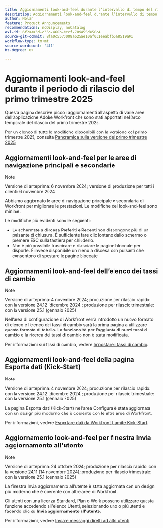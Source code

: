 ```yaml
---
title: Aggiornamenti look-and-feel durante l’intervallo di tempo del rilascio del primo trimestre 2025
description: Aggiornamenti look-and-feel durante l’intervallo di tempo del rilascio del primo trimestre 2025
author: Nolan
feature: Product Announcements
recommendations: noDisplay, noCatalog
exl-id: 6f2a4a3d-c35b-468b-9ccf-789455de50d4
source-git-commit: 8fa0c5573008a625ae10af051eeabfb6a8519a01
workflow-type: tm+mt
source-wordcount: '411'
ht-degree: 0%

---
```


# Aggiornamenti look-and-feel durante il periodo di rilascio del primo trimestre 2025

Questa pagina descrive piccoli aggiornamenti all’aspetto di varie aree dell’applicazione Adobe Workfront che sono stati apportati nell’arco temporale del rilascio del primo trimestre 2025.

Per un elenco di tutte le modifiche disponibili con la versione del primo trimestre 2025, consulta [Panoramica sulla versione del primo trimestre 2025](/help/quicksilver/product-announcements/product-releases/25-q1-release-activity/25-q1-release-overview.md).

## Aggiornamenti look-and-feel per le aree di navigazione principali e secondarie

>[!NOTE]
>
>Versione di anteprima: 6 novembre 2024; versione di produzione per tutti i clienti: 6 novembre 2024

Abbiamo aggiornato le aree di navigazione principale e secondaria di Workfront per migliorare le prestazioni. Le modifiche del look-and-feel sono minime.

Le modifiche più evidenti sono le seguenti:

* Le schermate a discesa Preferiti e Recenti non dispongono più di un pulsante di chiusura. È sufficiente fare clic lontano dallo schermo o premere ESC sulla tastiera per chiuderlo.
* Non è più possibile trascinare e rilasciare le pagine bloccate per disporle. È invece disponibile un menu a discesa con pulsanti che consentono di spostare le pagine bloccate.

## Aggiornamenti look-and-feel dell’elenco dei tassi di cambio

>[!NOTE]
>
>Versione di anteprima: 4 novembre 2024; produzione per rilascio rapido: con la versione 24.12 (dicembre 2024); produzione per rilascio trimestrale: con la versione 25.1 (gennaio 2025)

Nell’area di configurazione di Workfront verrà introdotto un nuovo formato di elenco e l’elenco dei tassi di cambio sarà la prima pagina a utilizzare questo formato di tabella. La funzionalità per l&#39;aggiunta di nuovi tassi di cambio e la ricerca dei tassi di cambio non è stata modificata.

Per informazioni sui tassi di cambio, vedere [Impostare i tassi di cambio](/help/quicksilver/administration-and-setup/manage-workfront/exchange-rates/set-up-exchange-rates.md).

## Aggiornamenti look-and-feel della pagina Esporta dati (Kick-Start)

>[!NOTE]
>
>Versione di anteprima: 4 novembre 2024; produzione per rilascio rapido: con la versione 24.12 (dicembre 2024); produzione per rilascio trimestrale: con la versione 25.1 (gennaio 2025)

La pagina Esporta dati (Kick-Start) nell’area Configura è stata aggiornata con un design più moderno che è coerente con le altre aree di Workfront.

Per informazioni, vedere [Esportare dati da Workfront tramite Kick-Start](/help/quicksilver/administration-and-setup/manage-workfront/using-kick-starts/export-data-from-wf-via-kick-starts.md).

## Aggiornamento look-and-feel per finestra Invia aggiornamento all&#39;utente

>[!NOTE]
>
>Versione di anteprima: 24 ottobre 2024; produzione per rilascio rapido: con la versione 24.11 (14 novembre 2024); produzione per rilascio trimestrale: con la versione 25.1 (gennaio 2025)

La finestra Invia aggiornamento all’utente è stata aggiornata con un design più moderno che è coerente con altre aree di Workfront.

Gli utenti con una licenza Standard, Plan o Work possono utilizzare questa funzione accedendo all&#39;elenco Utenti, selezionando uno o più utenti e facendo clic su **Invia aggiornamento all&#39;utente**.

Per informazioni, vedere [Inviare messaggi diretti ad altri utenti](/help/quicksilver/people-teams-and-groups/work-directly-with-others/send-direct-messages-to-other-users.md).
